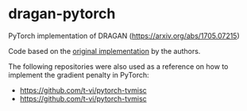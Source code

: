 # dragan-pytorch
PyTorch implementation of DRAGAN (https://arxiv.org/abs/1705.07215)

Code based on the [original implementation](https://github.com/kodalinaveen3/DRAGAN) by the authors.

The following repositories were also used as a reference on how to implement the gradient penalty in PyTorch:
- https://github.com/t-vi/pytorch-tvmisc
- https://github.com/t-vi/pytorch-tvmisc
